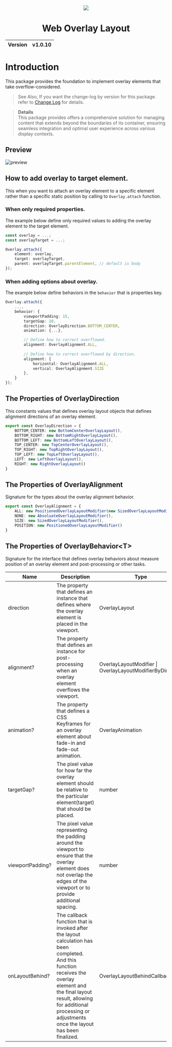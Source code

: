 <div align="center">
    <img src="https://github.com/user-attachments/assets/ae6c1d98-5754-4c2e-9c4f-685a7d45000e">
    <h1>Web Overlay Layout</h1>
    <table>
        <thead>
          <tr>
            <th>Version</th>
            <th>v1.0.10</th>
          </tr>
        </tbody>
    </table>
</div>

# Introduction
This package provides the foundation to implement overlay elements that take overflow-considered.

> See Also, If you want the change-log by version for this package. refer to [Change Log](CHANGELOG.md) for details.

> __Details__<br>
> This package provides offers a comprehensive solution for managing content that extends beyond the boundaries of its container, ensuring seamless integration and optimal user experience across various display contexts.

## Preview
![preview](https://github.com/MTtankkeo/web_overlay/assets/122026021/c98ea6fb-8802-4497-b3a3-a81606f04ece)

## How to add overlay to target element.
This when you want to attach an overlay element to a specific element rather than a specific static position by calling to `Overlay.attach` function.

### When only required properties.
The example below define only required values to adding the overlay element to the target element.

```ts
const overlay = ...;
const overlayTarget = ...;

Overlay.attach({
    element: overlay,
    target: overlayTarget,
    parent: overlayTarget.parentElement, // default is body
});
```

### When adding options about overlay.
The example below define behaviors in the `behavior` that is properties key.

```ts
Overlay.attach({
    ...,
    behavior: {
        viewportPadding: 15,
        targetGap: 10,
        direction: OverlayDirection.BOTTOM_CENTER,
        animation: {...},

        // Define how to correct overflowed.
        alignment: OverlayAlignment.ALL,
        
        // Define how to correct overflowed by direction.
        alignment: {
            horizontal: OverlayAlignment.ALL,
            vertical: OverlayAlignment.SIZE
        },
    }
});
```

## The Properties of OverlayDirection
This constants values that defines overlay layout objects that defines alignment directions of an overlay element.

```ts
export const OverlayDirection = {
    BOTTOM_CENTER: new BottomCenterOverlayLayout(),
    BOTTOM_RIGHT: new BottomRightOverlayLayout(),
    BOTTOM_LEFT: new BottomLeftOverlayLayout(),
    TOP_CENTER: new TopCenterOverlayLayout(),
    TOP_RIGHT: new TopRightOverlayLayout(),
    TOP_LEFT: new TopLeftOverlayLayout(),
    LEFT: new LeftOverlayLayout(),
    RIGHT: new RightOverlayLayout()
}
```

## The Properties of OverlayAlignment
Signature for the types about the overlay alignment behavior.

```ts
export const OverlayAlignment = {
    ALL: new PositionedOverlayLayoutModifier(new SizedOverlayLayoutModifier()),
    NONE: new AbsoluateOverlayLayoutModifier(),
    SIZE: new SizedOverlayLayoutModifier(),
    POSITION: new PositionedOverlayLayoutModifier()
}
```

## The Properties of OverlayBehavior\<T\>
Signature for the interface that defines overlay behaviors about measure position of an overlay element and post-processing or other tasks.

| Name | Description | Type |
| ---- | ----------- | ---- |
| direction | The property that defines an instance that defines where the overlay element is placed in the viewport. | OverlayLayout<T>
| alignment? | The property that defines an instance for post-processing when an overlay element overflows the viewport. | OverlayLayoutModifier \| OverlayLayoutModifierByDirection
| animation? | The property that defines a CSS Keyframes for an overlay element about fade-in and fade-out animation. | OverlayAnimation
| targetGap? | The pixel value for how far the overlay element should be relative to the particular element(target) that should be placed. | number
| viewportPadding? | The pixel value representing the padding around the viewport to ensure that the overlay element does not overlap the edges of the viewport or to provide additional spacing. | number
| onLayoutBehind? | The callback function that is invoked after the layout calculation has been completed. And this function receives the overlay element and the final layout result, allowing for additional processing or adjustments once the layout has been finalized. | OverlayLayoutBehindCallback
